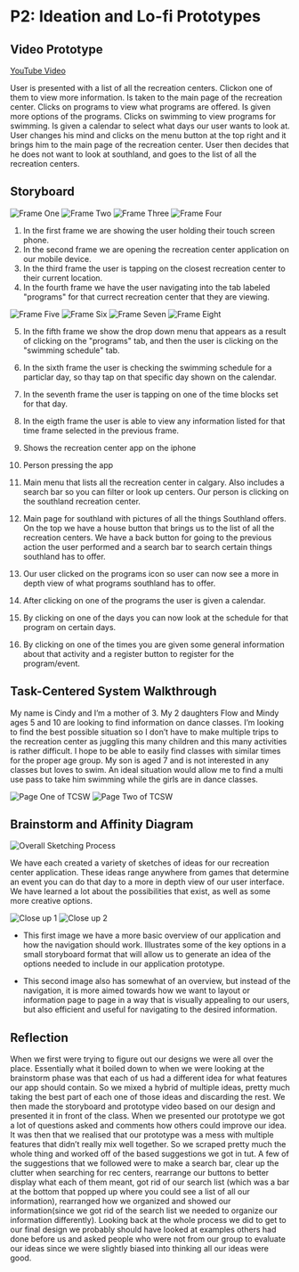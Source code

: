 # P2: Ideation and Lo-fi Prototypes

## Video Prototype

[](https://youtu.be/yxJq2MgpQ1w)

[YouTube Video](https://youtu.be/yxJq2MgpQ1w)

User is presented with a list of all the recreation centers. Clickon one of them to view more information. Is taken to the main page of the recreation center. Clicks on programs to view what programs are offered. Is given more options of the programs. Clicks on swimming to view programs for swimming. Is given a calendar to select what days our user wants to look at. User changes his mind and clicks on the menu button at the top right and it brings him to the main page of the recreation center. User then decides that he does not want to look at southland, and goes to the list of all the recreation centers.

## Storyboard

![](Images/storyOne.jpg "Frame One")
![](Images/storyTwo.jpg "Frame Two")
![](Images/storyThree.jpg "Frame Three")
![](Images/storyFour.jpg "Frame Four")

1. In the first frame we are showing the user holding their touch screen phone.
2. In the second frame we are opening the recreation center application on our mobile device.
3. In the third frame the user is tapping on the closest recreation center to their current location.
4. In the fourth frame we have the user navigating into the tab labeled "programs" for that currect recreation center that they are viewing.

![](Images/storyFive.jpg "Frame Five")
![](Images/storySix.jpg "Frame Six")
![](Images/storySeven.jpg "Frame Seven")
![](Images/storyEight.jpg "Frame Eight")

5. In the fifth frame we show the drop down menu that appears as a result of clicking on the "programs" tab, and then the user is clicking on the "swimming schedule" tab.
6. In the sixth frame the user is checking the swimming schedule for a particlar day, so thay tap on that specific day shown on the calendar.
7. In the seventh frame the user is tapping on one of the time blocks set for that day.
8. In the eigth frame the user is able to view any information listed for that time frame selected in the previous frame.

1. Shows the recreation center app on the iphone
2. Person pressing the app
3. Main menu that lists all the recreation center in calgary. Also includes a search bar so you can filter or look up centers. Our person is clicking on the southland recreation center.
4. Main page for southland with pictures of all the things Southland offers. On the top we have a house button that brings us to the list of all the recreation centers. We have a back button for going to the previous action the user performed and a search bar to search certain things southland has to offer.
5. Our user clicked on the programs icon so user can now see a more in depth view of what programs southland has to offer.
6. After clicking on one of the programs the user is given a calendar.
7. By clicking on one of the days you can now look at the schedule for that program on certain days.
8. By clicking on one of the times you are given some general information about that activity and a register button to register for the program/event.

## Task-Centered System Walkthrough

My name is Cindy and I’m a mother of 3. My 2 daughters Flow and Mindy ages 5 and 10 are looking to find information on dance classes. I’m looking to find the best possible situation so I don’t have to make multiple trips to the recreation center as juggling this many children and this many activities is rather difficult. I hope to be able to easily find classes with similar times for the proper age group. My son is aged 7 and is not interested in any classes but loves to swim. An ideal situation would allow me to find a multi use pass to take him swimming while the girls are in dance classes. 

![](Images/tcsw_1.png "Page One of TCSW")
![](Images/tcsw_2.png "Page Two of TCSW")

## Brainstorm and Affinity Diagram

![](Images/sketching.jpg "Overall Sketching Process")

We have each created a variety of sketches of ideas for our recreation center application. These ideas range anywhere from games that determine an event you can do that day to a more in depth view of our user interface. We have learned a lot about the possibilities that exist, as well as some more creative options.

![](Images/sketchOne.jpg "Close up 1")
![](Images/sketchTwo.jpg "Close up 2")

* This first image we have a more basic overview of our application and how the navigation should work. Illustrates some of the key options in a small storyboard format that will allow us to generate an idea of the options needed to include in our application prototype.  

* This second image also has somewhat of an overview, but instead of the navigation, it is more aimed towards how we want to layout or information page to page in a way that is visually appealing to our users, but also efficient and useful for navigating to the desired information.

## Reflection

When we first were trying to figure out our designs we were all over the place. Essentially what it boiled down to when we were looking at the brainstorm phase was that each of us had a different idea for what features our app should contain. So we mixed a hybrid of multiple ideas, pretty much taking the best part of each one of those ideas and discarding the rest. We then made the storyboard and prototype video based on our design and presented it in front of the class. When we presented our prototype we got a lot of questions asked and comments how others could improve our idea. It was then that we realised that our prototype was a mess with multiple features that didn’t really mix well together. So we scraped pretty much the whole thing and worked off of the based suggestions we got in tut. A few of the suggestions that we followed were to make a search bar, clear up the clutter when searching for rec centers, rearrange our buttons to better display what each of them meant, got rid of our search list (which was a bar at the bottom that popped up where you could see a list of all our information), rearranged how we organized and showed our information(since we got rid of the search list we needed to organize our information differently). Looking back at the whole process we did to get to our final design we probably should have looked at examples others had done before us and asked people who were not from our group to evaluate our ideas since we were slightly biased into thinking all our ideas were good.
